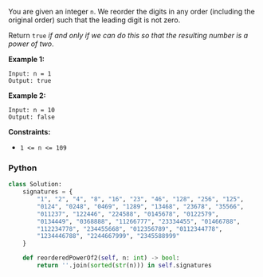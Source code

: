 You are given an integer  `n`. We reorder the digits in any order (including the original order) such that the leading digit is not zero.

Return  `true`  _if and only if we can do this so that the resulting number is a power of two_.

**Example 1:**
```
Input: n = 1
Output: true
```

**Example 2:**
```
Input: n = 10
Output: false
```

**Constraints:**

-   `1 <= n <= 109`


### Python
```py
class Solution:
    signatures = {
        "1", "2", "4", "8", "16", "23", "46", "128", "256", "125",
        "0124", "0248", "0469", "1289", "13468", "23678", "35566",
        "011237", "122446", "224588", "0145678", "0122579", 
        "0134449", "0368888", "11266777", "23334455", "01466788",
        "112234778", "234455668", "012356789", "0112344778",
        "1234446788", "2244667999", "2345588999"
    }

    def reorderedPowerOf2(self, n: int) -> bool:
        return ''.join(sorted(str(n))) in self.signatures
        
```